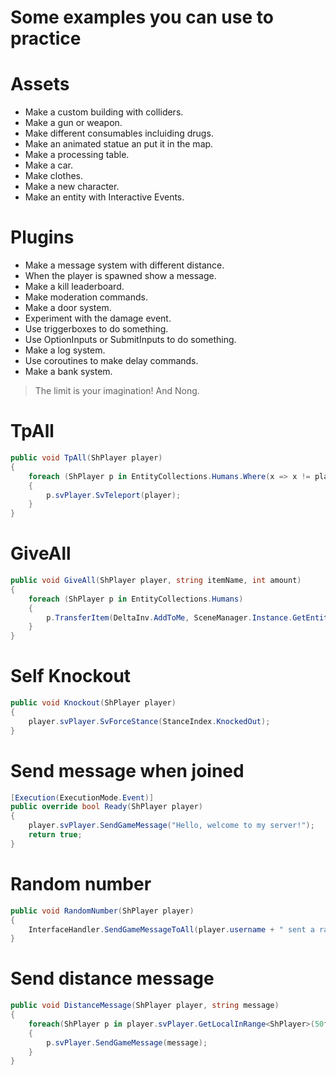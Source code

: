 # Some examples you can use to practice

# Assets
- Make a custom building with colliders.
- Make a gun or weapon.
- Make different consumables incluiding drugs.
- Make an animated statue an put it in the map.
- Make a processing table.
- Make a car.
- Make clothes.
- Make a new character.
- Make an entity with Interactive Events.

# Plugins
- Make a message system with different distance.
- When the player is spawned show a message.
- Make a kill leaderboard.
- Make moderation commands.
- Make a door system.
- Experiment with the damage event.
- Use triggerboxes to do something.
- Use OptionInputs or SubmitInputs to do something.
- Make a log system.
- Use coroutines to make delay commands.
- Make a bank system.

> The limit is your imagination! And Nong.

# TpAll

```cs
public void TpAll(ShPlayer player)
{
    foreach (ShPlayer p in EntityCollections.Humans.Where(x => x != player))
    {
        p.svPlayer.SvTeleport(player);
    }
}
```

# GiveAll

```cs
public void GiveAll(ShPlayer player, string itemName, int amount)
{
    foreach (ShPlayer p in EntityCollections.Humans)
    {
        p.TransferItem(DeltaInv.AddToMe, SceneManager.Instance.GetEntity(itemName).index, amount);
    }
}
```

# Self Knockout

```cs
public void Knockout(ShPlayer player)
{
    player.svPlayer.SvForceStance(StanceIndex.KnockedOut);
}
```

# Send message when joined

```cs
[Execution(ExecutionMode.Event)]
public override bool Ready(ShPlayer player)
{
    player.svPlayer.SendGameMessage("Hello, welcome to my server!");
    return true;
}
```

# Random number

```cs
public void RandomNumber(ShPlayer player)
{
    InterfaceHandler.SendGameMessageToAll(player.username + " sent a random number: " + Random.Range(0, 10).ToString());
}
```

# Send distance message

```cs
public void DistanceMessage(ShPlayer player, string message)
{
    foreach(ShPlayer p in player.svPlayer.GetLocalInRange<ShPlayer>(50f).Where(x => x != player))
    {
        p.svPlayer.SendGameMessage(message);
    }
}
```